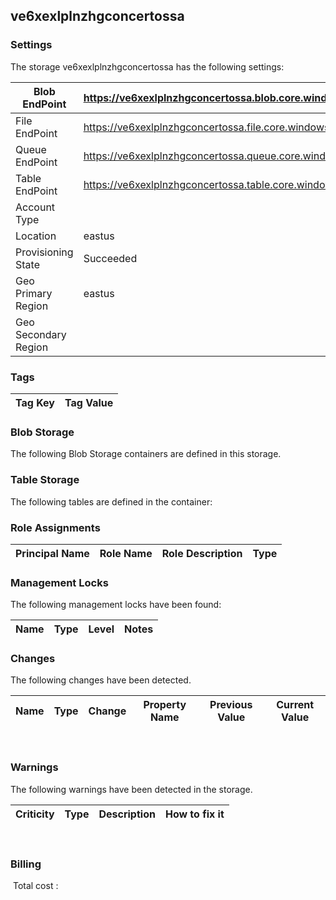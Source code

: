 
## ve6xexlplnzhgconcertossa 

### Settings
The storage ve6xexlplnzhgconcertossa has the following settings:

| Blob EndPoint | https://ve6xexlplnzhgconcertossa.blob.core.windows.net/  |
| --- | --- |
| File EndPoint | https://ve6xexlplnzhgconcertossa.file.core.windows.net/  |
| Queue EndPoint | https://ve6xexlplnzhgconcertossa.queue.core.windows.net/  |
| Table EndPoint | https://ve6xexlplnzhgconcertossa.table.core.windows.net/  |
| Account Type |   |
| Location | eastus  |
| Provisioning State | Succeeded  |
| Geo Primary Region | eastus  |
| Geo Secondary Region |   |


### Tags


| Tag Key | Tag Value |
| --- | --- |

### Blob Storage
The following Blob Storage containers are defined in this storage. 

### Table Storage
The following tables are defined in the container:

### Role Assignments


| Principal Name | Role Name | Role Description | Type |
| --- | --- | --- | --- |

### Management Locks
The following management locks have been found: 

| Name | Type | Level | Notes |
| --- | --- | --- | --- |

### Changes
The following changes have been detected. 

| Name | Type | Change | Property Name | Previous Value | Current Value |
| --- | --- | --- | --- | --- | --- |
 
### Warnings
The following warnings have been detected in the storage. 

| Criticity | Type | Description | How to fix it |
| --- | --- | --- | --- |
 
### Billing
 Total cost : 
